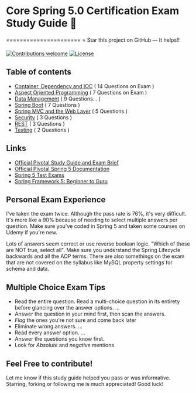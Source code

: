 # Core Spring 5.0 Certification Exam Study Guide :notebook:
======================
:star: Star this project on GitHub — It helps!!

[![Contributions welcome](https://img.shields.io/badge/contributions-welcome-orange.svg)](https://github.com/seanjgildea/CoreSpring5CertificationGuide/issues)
[![License](https://img.shields.io/badge/license-MIT-blue.svg)](https://opensource.org/licenses/MIT)

## Table of contents

- [Container, Dependency and IOC](container_dependency_ioc.md) ( 14 Questions on Exam )
- [Aspect Oriented Programming](aspect_oriented_programming.md) ( 7 Questions on Exam )
- [Data Management](data_management.md) ( 9 Questions... )
- [Spring Boot](spring_boot.md) ( 7 Questions )
- [Spring MVC and the Web Layer](spring_mvc.md) ( 5 Questions )
- [Security](security.md) ( 3 Questions )
- [REST](rest.md) ( 3 Questions )
- [Testing](testing.md) ( 2 Questions )

## Links

- [Official Pivotal Study Guide and Exam Brief](https://pivotal.io/training/certification/spring-professional-certification)
- [Official Pivotal Spring 5 Documentation](https://docs.spring.io/spring/docs/5.0.5.RELEASE/spring-framework-reference/index.html)
- [Spring 5 Test Exams](http://itestjava.com/java-certification-practice-tests/home.do) 
- [Spring Framework 5: Beginner to Guru](https://www.udemy.com/spring-framework-5-beginner-to-guru/)


## Personal Exam Experience

I've taken the exam twice. Although the pass rate is 76%, it's very difficult. It's more like a 90% because of needing to select multiple answers per question. Make sure you've coded in Spring 5 and taken some courses on Udemy if you're new. 

Lots of answers seem correct or use reverse boolean logic. "Which of these are NOT true, select all". Make sure you understand the Spring Lifecycle backwards and all the AOP terms. There are also somethings on the exam that are not covered on the syllabus like MySQL property settings for schema and data. 

## Multiple Choice Exam Tips

- Read the entire question. Read a multi-choice question in its entirety before glancing over the answer options. ...
- Answer the question in your mind first, then scan the answers.
- *Flag* the ones you're not sure and come back later
- Eliminate wrong answers. ...
- Read every answer option. ...
- Answer the questions you know first. 
- Look for *Absolute* and *negative* mentions 

## Feel Free to contribute!

Let me know if this study guide helped you pass or was informative. Starring, forking or following me is much appreciated! Good luck!
